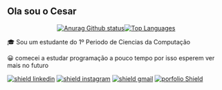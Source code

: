 ## Ola sou o Cesar


<div style="width: 100%; display: flex; justify-content: center;">
  <a href="https://github.com/CesarFSJunior"><img src="https://github-readme-stats.vercel.app/api?username=CesarFSJunior&show_icons=true&theme=tokyonight&count_private=true&locale=Pt-Br&hide_rank=true&hide_title=true" alt="Anurag Github status"></a>
  <a href="https://github.com/CesarFSJunior"><img src="https://github-readme-stats.vercel.app/api/top-langs/?username=CesarFSJunior&layout=compact&theme=tokyonight" alt="Top Languages"></a>
</div>


🎓  Sou um estudante do 1º Periodo de Ciencias da Computação

😀  comecei a estudar programação a pouco tempo por isso esperem ver mais no futuro

<a href="https://www.linkedin.com/in/cesar-francisco/" target="_blank"><img src="https://img.shields.io/badge/LinkedIn-0077B5?style=for-the-badge&logo=linkedin&logoColor=white" alt="shield linkedin"></img></a>
<a href="https://www.instagram.com/cesar.fsj/?hl=pt-br" target="_blank"><img src="https://img.shields.io/badge/Instagram-E4405F?style=for-the-badge&logo=instagram&logoColor=white" alt="shield instagram"></img></a>
<a href="mailto:cesarfsjunior@hotmail.com" target="_blank"><img src="https://img.shields.io/badge/Gmail-D14836?style=for-the-badge&logo=gmail&logoColor=white" alt="shield gmail"></img></a>
<a href="https://cesarfsjunior.github.io/Portfolio/" target="_blank"><img src="https://img.shields.io/badge/website-000000?style=for-the-badge&logo=About.me&logoColor=white" alt="porfolio Shield"></img></a>


